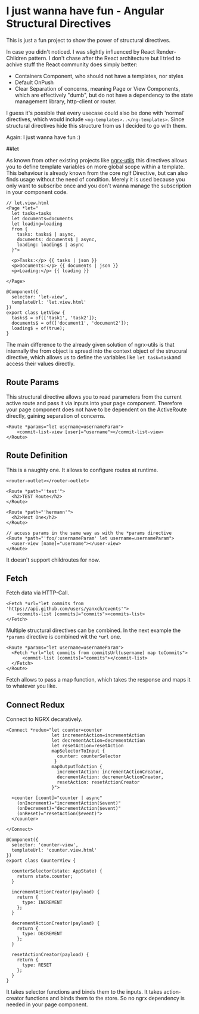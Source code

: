 # I just wanna have fun - Angular Structural Directives

This is just a fun project to show the power of structural directives. 

In case you didn't noticed. I was slightly influenced by React Render-Children pattern. I don't chase after the React architecture but I tried to achive stuff the React community does simply better:
- Containers Component, who should not have a templates, nor styles
- Default OnPush
- Clear Separation of concerns, meaning Page or View Components, which are effectively "dumb", but do not have a dependency to the state management library, http-client or router.

I guess it's possible that every usecase could also be done with 'normal' directives, which would include `<ng-templates>..</ng-templates>`. Since structural directives hide this structure from us I decided to go with them.

Again: I just wanna have fun :)

##let

As known from other existing projects like [ngrx-utils](https://github.com/ngrx-utils/ngrx-utils) this directives allows you to define template variables on more global scope within a template. This behaviour is already known from the core ngIf Directive, but can also finds usage without the need of condition.
Merely it is used because you only want to subscribe once and you don't wanna manage the subscription in your component code.
```
// let.view.html
<Page *let="
  let tasks=tasks 
  let documents=documents 
  let loading=loading 
  from { 
    tasks: tasks$ | async,  
    documents: documents$ | async, 
    loading: loading$ | async 
  }">

  <p>Tasks:</p> {{ tasks | json }}
  <p>Documents:</p> {{ documents | json }}
  <p>Loading:</p> {{ loading }}

</Page>

@Component({
  selector: 'let-view',
  templateUrl: 'let.view.html'
})
export class LetView {
  tasks$ = of(['task1', 'task2']);
  documents$ = of(['document1', 'document2']);
  loading$ = of(true);
}
``` 
The main difference to the already given solution of ngrx-utils is that internally the from object is spread into the context object of the strucural directive, which allows us to define the variables like `let task=task`and access their values directly.

## Route Params

This structural directive allows you to read parameters from the current active route and pass it via inputs into your page component. Therefore your page component does not have to be dependent on the ActiveRoute directly, gaining separation of concerns.
```
<Route *params="let username=usernameParam">
    <commit-list-view [user]="username"></commit-list-view>
</Route> 
```

## Route Definition

This is a naughty one. It allows to configure routes at runtime.
```
<router-outlet></router-outlet>

<Route *path="'test'">
  <h2>TEST Route</h2>
</Route>

<Route *path="'hermann'">
  <h2>Next One</h2>
</Route>

// access params in the same way as with the *params directive
<Route *path="'foo/:usernameParam' let username=usernameParam">
  <user-view [name]="username"></user-view>
</Route>
``` 
It doesn't support childroutes for now.

## Fetch

Fetch data via HTTP-Call.
```
<Fetch *url="let commits from 'https://api.github.com/users/yanxch/events'">
    <commits-list [commits]="commits"><commits-list>
</Fetch>
```
Multiple structural directives can be combined. In the next example the `*params` directive is combined wit the `*url` one.

```
<Route *params="let username=usernameParam">
  <Fetch *url="let commits from commitsUrl(username) map toCommits">
      <commit-list [commits]="commits"></commit-list>
  </Fetch>
</Route>
```
Fetch allows to pass a map function, which takes the response and maps it to whatever you like.

## Connect Redux

Connect to NGRX decaratively. 
```
<Connect *redux="let counter=counter
                 let incrementAction=incrementAction
                 let decrementAction=decrementAction
                 let resetAction=resetAction
                 mapSelectorToInput {
                   counter: counterSelector
                  }
                 mapOutputToAction {
                   incrementAction: incrementActionCreator,
                   decrementAction: decrementActionCreator,
                   resetAction: resetActionCreator
                 }">

  <counter [count]="counter | async"
    (onIncrement)="incrementAction($event)"
    (onDecrement)="decrementAction($event)"
    (onReset)="resetAction($event)">
  </counter>

</Connect>

@Component({
  selector: 'counter-view',
  templateUrl: 'counter.view.html'
})
export class CounterView {

  counterSelector(state: AppState) {
    return state.counter;
  }
  
  incrementActionCreator(payload) {
    return {
      type: INCREMENT
    }; 
  }

  decrementActionCreator(payload) {
    return {
      type: DECREMENT
    }; 
  }

  resetActionCreator(payload) {
    return {
      type: RESET
    }; 
  }
}
```
It takes selector functions and binds them to the inputs.
It takes action-creator functions and binds them to the store.
So no ngrx dependency is needed in your page component.


